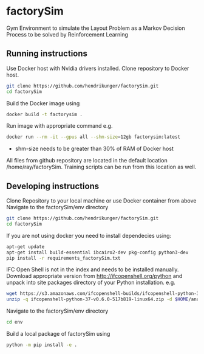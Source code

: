 # factorySim
Gym Environment to simulate the Layout Problem as a Markov Decision Process to be solved by Reinforcement Learning

## Running instructions
Use Docker host with Nvidia drivers installed.
Clone repository to Docker host.
```sh
git clone https://github.com/hendrikunger/factorySim.git
cd factorySim
```
Build the Docker image using
```sh
docker build -t factorysim .
```
Run image with appropriate command e.g.
```sh
docker run --rm -it --gpus all --shm-size=12gb factorysim:latest
```
 - shm-size needs to be greater than 30% of RAM of Docker host

All files from github repository are located in the default location /home/ray/factorySim. Training scripts can be run from this location as well.

## Developing instructions
Clone Repository to your local machine or use Docker container from above
Navigate to the factorySim/env directory
```sh
git clone https://github.com/hendrikunger/factorySim.git
cd factorySim
```
If you are not using docker you need to install dependecies using:
```sh
apt-get update
apt-get install build-essential ibcairo2-dev pkg-config python3-dev
pip install -r requirements_factorySim.txt
```
IFC Open Shell is not in the index and needs to be installed manually.
Download appropriate version from http://ifcopenshell.org/python and unpack into site packages directory of your Python installation.
e.g.
```sh
wget https://s3.amazonaws.com/ifcopenshell-builds/ifcopenshell-python-37-v0.6.0-517b819-linux64.zip
unzip -q ifcopenshell-python-37-v0.6.0-517b819-linux64.zip -d $HOME/anaconda3/lib/python3.7/site-packages
```
Navigate to the factorySim/env directory
```sh
cd env
```
Build a local package of factorySim using
```sh
python -m pip install -e .
```


